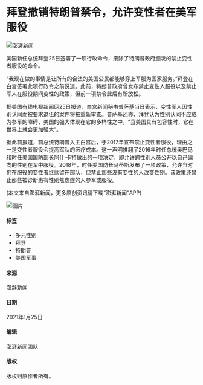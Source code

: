 # 拜登撤销特朗普禁令，允许变性者在美军服役

![澎湃新闻](https://file.thepaper.cn/wap/v6/img/logo_wap_v3.png)

美国新任总统拜登25日签署了一项行政命令，废除了特朗普政府颁发的禁止变性者服役的命令。

“我现在做的事情是让所有的合法的美国公民都能够穿上军服为国家服务。”拜登在白宫签署此项行政令之前说道。此前，特朗普政府曾发布禁止变性人服役以及禁止军人在服役期间变性的政策，但前一项禁令此后有所放松。

据美国有线电视新闻网25日报道，白宫新闻秘书普萨基当日表示，变性军人因性别认同而被要求退伍的案件将被重新审查。普萨基还称，拜登认为性别认同不应成为参军的障碍，美国的强大体现在它的多样性之中，“当美国具有包容性时，它在世界上就会更加强大”。

据此前报道，前总统特朗普入主白宫后，于2017年宣布禁止变性者服役，理由之一是变性者服役会提高军队的医疗成本。这一声明推翻了2016年时任总统奥巴马和时任美国国防部长阿什·卡特做出的一项决定，即允许跨性别人员公开以自己偏向的性别在军中服役。2018年，时任美国防长马蒂斯发布了一项政策，允许当时仍在服役的变性者继续留在部队，但禁止那些没有变性的人改变性别。该政策还禁止那些被诊断患有性别焦虑症的人参军或服役。

(本文来自澎湃新闻，更多原创资讯请下载“澎湃新闻”APP)

![图片](https://irs01.com/irt?_iwt_t=i&_iwt_id=&_iwt_UA=UA-thepaper-000001&r=1737532965000) 

#### 标签
- 多元性别
- 拜登
- 特朗普
- 美国军事

#### 来源
澎湃新闻

#### 日期
2021年1月25日

#### 编辑
澎湃新闻团队

#### 版权
版权归原作者所有。
<!-- tcd_original_link https://m.thepaper.cn/yidian_promDetail.jsp?contid=10946931&from=yidian -->
